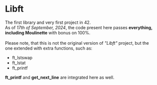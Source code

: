 # Libft
The first library and very first project in 42.
<br>
As of *17th of September, 2024*, the code present here passes
**everything, including Moulinette** with bonus on 100%.
<br>
<br>
Please note, that this is not the original version of *"Libft"* project,
but the one extended with extra functions, such as:
<ul>
   <li>ft_lstswap</li>
   <li>ft_lstat</li>
   <li>ft_printf</li>
</ul>

**ft\_printf** and **get\_next\_line** are integrated here as well.
